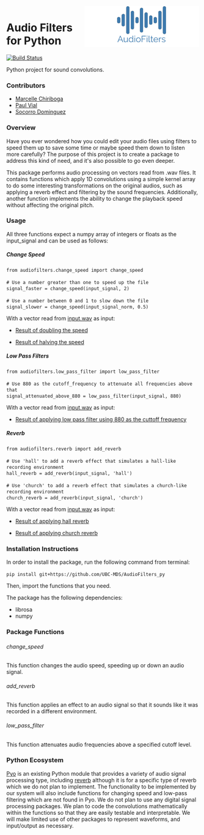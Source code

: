 
<img src="/img/logo.png" width="300" align="right">

# Audio Filters for Python

[![Build Status](https://travis-ci.org/UBC-MDS/AudioFilters_py.svg?branch=master)](https://travis-ci.org/UBC-MDS/AudioFilters_py)

Python project for sound convolutions.

### Contributors

- [Marcelle Chiriboga](https://github.com/mchiriboga)
- [Paul Vial](https://github.com/Pall-v)
- [Socorro Dominguez](https://github.com/sedv8808)


### Overview

Have you ever wondered how you could edit your audio files using filters to speed them up to save some time or maybe speed them down to listen more carefully? The purpose of this project is to create a package to address this kind of need, and it's also possible to go even deeper.

This package performs audio processing on vectors read from .wav files. It contains functions which apply 1D convolutions using a simple kernel array to do some interesting transformations on the original audios, such as applying a reverb effect and filtering by the sound frequencies. Additionally, another function implements the ability to change the playback speed without affecting the original pitch.


### Usage

All three functions expect a numpy array of integers or floats as the input_signal and can be used as follows:

##### Change Speed

```
from audiofilters.change_speed import change_speed

# Use a number greater than one to speed up the file
signal_faster = change_speed(input_signal, 2)

# Use a number between 0 and 1 to slow down the file
signal_slower = change_speed(input_signal_norm, 0.5)
```

With a vector read from [input.wav](examples/input.wav) as input:

- [Result of doubling the speed](examples/output_faster.wav)

- [Result of halving the speed](examples/output_slower.wav)

##### Low Pass Filters

```
from audiofilters.low_pass_filter import low_pass_filter

# Use 880 as the cutoff_frequency to attenuate all frequencies above that
signal_attenuated_above_880 = low_pass_filter(input_signal, 880)
```

With a vector read from [input.wav](examples/input.wav) as input:

- [Result of applying low pass filter using 880 as the cuttoff frequency](examples/output_filtered_880.wav)

##### Reverb

```
from audiofilters.reverb import add_reverb

# Use 'hall' to add a reverb effect that simulates a hall-like recording environment
hall_reverb = add_reverb(input_signal, 'hall')

# Use 'church' to add a reverb effect that simulates a church-like recording environment
church_reverb = add_reverb(input_signal, 'church')
```

With a vector read from [input.wav](examples/input.wav) as input:

- [Result of applying hall reverb](examples/output_reverb_hall.wav)

- [Result of applying church reverb](examples/output_reverb_church.wav)


### Installation Instructions

In order to install the package, run the following command from terminal:

`pip install git+https://github.com/UBC-MDS/AudioFilters_py`

Then, import the functions that you need.

The package has the following dependencies:
- librosa
- numpy


### Package Functions

###### change_speed
This function changes the audio speed, speeding up or down an audio signal.

###### add_reverb
This function applies an effect to an audio signal so that it sounds like it was recorded in a different environment.

###### low_pass_filter
This function attenuates audio frequencies above a specified cutoff level.

### Python Ecosystem

[Pyo](https://github.com/belangeo/pyo) is an existing Python module that provides a variety of audio signal processing type, including [reverb](http://ajaxsoundstudio.com/pyodoc/examples/07-effects/02-schroeder-reverb.html?highlight=reverb) although it is for a specific type of reverb which we do not plan to implement.  The functionality to be implemented by our system will also include functions for changing speed and low-pass filtering which are not found in Pyo.  We do not plan to use any digital signal processing packages.  We plan to code the convolutions mathematically within the functions so that they are easily testable and interpretable.  We will make limited use of other packages to represent waveforms, and input/output as necessary.
